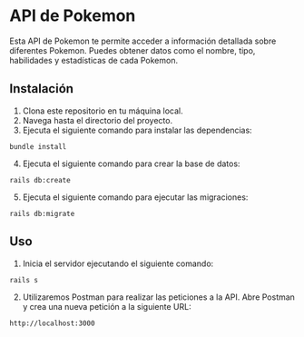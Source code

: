 # API de Pokemon

Esta API de Pokemon te permite acceder a información detallada sobre diferentes Pokemon. Puedes obtener datos como el nombre, tipo, habilidades y estadísticas de cada Pokemon.

## Instalación

1. Clona este repositorio en tu máquina local.
2. Navega hasta el directorio del proyecto.
3. Ejecuta el siguiente comando para instalar las dependencias:

  ```shell
  bundle install
  ```

4. Ejecuta el siguiente comando para crear la base de datos:

  ```shell
  rails db:create
  ```

5. Ejecuta el siguiente comando para ejecutar las migraciones:

  ```shell
  rails db:migrate
  ```

## Uso

1. Inicia el servidor ejecutando el siguiente comando:

  ```shell
  rails s
  ```

2. Utilizaremos Postman para realizar las peticiones a la API. Abre Postman y crea una nueva petición a la siguiente URL:

  ```shell
  http://localhost:3000
  ```